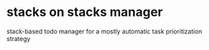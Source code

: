 # stacks on stacks manager

stack-based todo manager for a mostly automatic task prioritization strategy